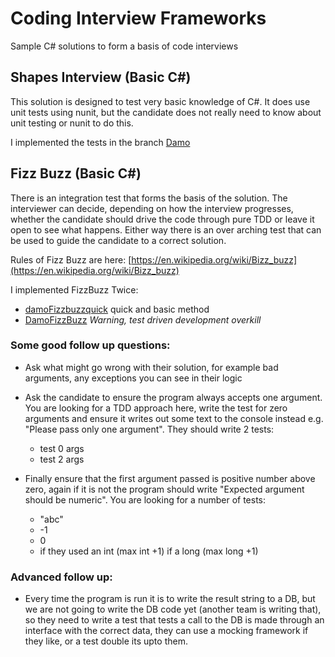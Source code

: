 # Coding Interview Frameworks #

Sample C# solutions to form a basis of code interviews

## Shapes Interview (Basic C#) ##
This solution is designed to test very basic knowledge of C#. It does use unit tests using nunit, but the candidate does not really need to know about unit testing or nunit to do this.

I implemented the tests in the branch [Damo](https://github.com/DamianStanger/codingInterview/tree/Damo)

## Fizz Buzz (Basic C#) ##
There is an integration test that forms the basis of the solution. The interviewer can decide, depending on how the interview progresses, whether the candidate should drive the code through pure TDD or leave it open to see what happens. Either way there is an over arching test that can be used to guide the candidate to a correct solution.

Rules of Fizz Buzz are here: [https://en.wikipedia.org/wiki/Bizz_buzz](https://en.wikipedia.org/wiki/Bizz_buzz)

I implemented FizzBuzz Twice:
 * [damoFizzbuzzquick](https://github.com/DamianStanger/codingInterview/tree/damoFizzbuzzquick) quick and basic method
 * [DamoFizzBuzz](https://github.com/DamianStanger/codingInterview/tree/DamoFizzBuzz) *Warning, test driven development overkill*

### Some good follow up questions: ###
* Ask what might go wrong with their solution, for example bad arguments, any exceptions you can see in their logic

* Ask the candidate to ensure the program always accepts one argument. You are looking for a TDD approach here, write the test for zero arguments and ensure it writes out some text to the console instead e.g. "Please pass only one argument". They should write 2 tests:
  * test 0 args
  * test 2 args

* Finally ensure that the first argument passed is positive number above zero, again if it is not the program should write "Expected argument should be numeric". You are looking for a number of tests:
  * "abc"
  * -1
  * 0
  * if they used an int (max int +1) if a long (max long +1)

### Advanced follow up: ###
 * Every time the program is run it is to write the result string to a DB, but we are not going to write the DB code yet (another team is writing that), so they need to write a test that tests a call to the DB is made through an interface with the correct data, they can use a mocking framework if they like, or a test double its upto them.